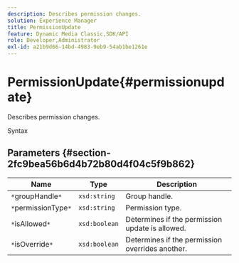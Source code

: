 ```yaml
---
description: Describes permission changes.
solution: Experience Manager
title: PermissionUpdate
feature: Dynamic Media Classic,SDK/API
role: Developer,Administrator
exl-id: a21b9d66-14bd-4983-9eb9-54ab1be1261e
---
```

# PermissionUpdate{#permissionupdate}

Describes permission changes.

 Syntax 

## Parameters {#section-2fc9bea56b6d4b72b80d4f04c5f9b862}

|  Name  | Type  | Description  |
|---|---|---|
|  `*`groupHandle`*`  | `xsd:string`  | Group handle.  |
|  `*`permissionType`*`  | `xsd:string`  | Permission type.  |
|  `*`isAllowed`*`  | `xsd:boolean`  | Determines if the permission update is allowed.  |
|  `*`isOverride`*`  | `xsd:boolean`  | Determines if the permission overrides another.  |
